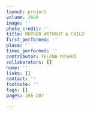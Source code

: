 ```yaml
---
layout: project
volume: 2020
image: ''
photo_credit: ''
title: MOTHER WITHOUT A CHILD
first_performed: ''
place: ''
times_performed: ''
contributor: YELENA MYSHKO
collaborators: []
home: ''
links: []
contact: ''
footnote: ''
tags: []
pages: 286-287

---
```




